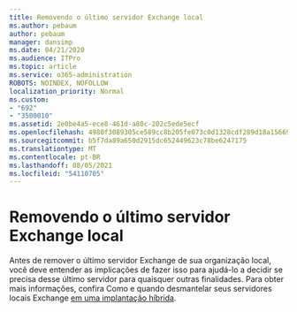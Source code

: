 ```yaml
---
title: Removendo o último servidor Exchange local
ms.author: pebaum
author: pebaum
manager: dansimp
ms.date: 04/21/2020
ms.audience: ITPro
ms.topic: article
ms.service: o365-administration
ROBOTS: NOINDEX, NOFOLLOW
localization_priority: Normal
ms.custom:
- "692"
- "3500010"
ms.assetid: 2e0be4a5-ece8-461d-a80c-202c5ede5ecf
ms.openlocfilehash: 4980f3089305ce589cc8b205fe073c0d1328cdf289d18a15669c081e0ab4aa5f
ms.sourcegitcommit: b5f7da89a650d2915dc652449623c78be6247175
ms.translationtype: MT
ms.contentlocale: pt-BR
ms.lasthandoff: 08/05/2021
ms.locfileid: "54110705"
---
```

# <a name="removing-the-last-on-premises-exchange-server"></a>Removendo o último servidor Exchange local

Antes de remover o último servidor Exchange de sua organização local, você deve entender as implicações de fazer isso para ajudá-lo a decidir se precisa desse último servidor para quaisquer outras finalidades. Para obter mais informações, confira Como e quando desmantelar seus servidores locais Exchange [em uma implantação híbrida](https://technet.microsoft.com/library/dn931280%28v=exchg.150%29.aspx).
  